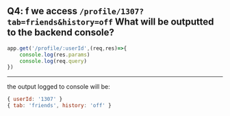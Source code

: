 ## Q4: f we access `/profile/1307?tab=friends&history=off` What will be outputted to the backend console?
```js
app.get('/profile/:userId',(req,res)=>{
    console.log(res.params)
    console.log(req.query)
})
```
---

the output logged to console will be:
```js
{ userId: '1307' }
{ tab: 'friends', history: 'off' }
```